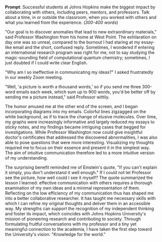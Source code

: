 __Prompt__: Successful students at Johns Hopkins make the biggest impact by collaborating with others, including peers, mentors, and professors. Talk about a time, in or outside the classroom, when you worked with others and what you learned from the experience. (_300-400 words_)

"Our goal is to discover anomalies that lead to new extraordinary materials," said Professor Washington from his home at West Point. The exhilaration on day one was so unreal, compared to the burnout I had staring at my essay-like email and the short, confused reply. Sometimes, I wondered if entering an international research program was right for me, not to say studying the magic-sounding field of computational quantum chemistry; sometimes, I just doubted if I could write clear English.

"Why am I so ineffective in communicating my ideas?" I asked frustratedly in our weekly Zoom meeting.

"Well, 'a picture is worth a thousand words,' so if you send me three 300-word emails each week, which sum up to 900 words, you'd be better off by sending me a picture instead," said Professor wittily.

The humor amused me at the other end of the screen, and I began incorporating diagrams into my emails. Colorful lines zigzagged on the white background, as if to trace the change of elusive molecules. Over time, my graphs were increasingly informative and largely reduced my essays to sticky notes, and my findings became intriguing cases that begged for investigations. While Professor Washington now could give insightful doctor's certificates that addressed the discovered abnormalities, I was also able to pose questions that were more interesting. Visualizing my thoughts required me to focus on their essence and present it in the simplest way. The aim of intuitive communication therefore led to a more intuitive version of my understanding.

The surprising benefit reminded me of Einstein's quote, "If you can't explain it simply, you don't understand it well enough." If I could not let Professor see the picture, how well could I see it myself? The quote summarized the lesson I learned: effective communication with others requires a thorough examination of my own ideas and a minimal representation of them. Reflecting on the low efficiency of my communication thus has shaped me into a better collaborative researcher. It has taught me necessary skills with which I can refine my original thoughts and deliver them in an accessible way. My strengths can support the recognition of my independent thinking and foster its impact, which coincides with Johns Hopkins University's mission of pioneering research and contributing to society. Through formulating fruitful conversations with my professor and a tiny yet meaningful connection to the academia, I have taken the first step toward the University's vision: "Knowledge for the world."